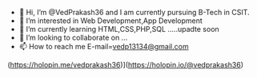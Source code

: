 - 👋 Hi, I’m @VedPrakash36 and I am currently pursuing B-Tech in CSIT.
- 👀 I’m interested in Web Development,App Development 
- 🌱 I’m currently learning HTML,CSS,PHP,SQL .....upadte soon
- 💞️ I’m looking to collaborate on ...
- 📫 How to reach me E-mail=vedp13134@gmail.com

<!---
VedPrakash36/VedPrakash36 is a ✨ special ✨ repository because its `README.md` (this file) appears on your GitHub profile.
You can click the Preview link to take a look at your changes.
--->
(https://holopin.me/vedprakash36)](https://holopin.io/@vedprakash36)
